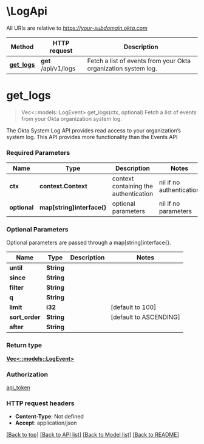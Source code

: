 # \LogApi

All URIs are relative to *https://your-subdomain.okta.com*

Method | HTTP request | Description
------------- | ------------- | -------------
[**get_logs**](LogApi.md#get_logs) | **get** /api/v1/logs | Fetch a list of events from your Okta organization system log.


# **get_logs**
> Vec<::models::LogEvent> get_logs(ctx, optional)
Fetch a list of events from your Okta organization system log.

The Okta System Log API provides read access to your organization’s system log. This API provides more functionality than the Events API

### Required Parameters

Name | Type | Description  | Notes
------------- | ------------- | ------------- | -------------
 **ctx** | **context.Context** | context containing the authentication | nil if no authentication
 **optional** | **map[string]interface{}** | optional parameters | nil if no parameters

### Optional Parameters
Optional parameters are passed through a map[string]interface{}.

Name | Type | Description  | Notes
------------- | ------------- | ------------- | -------------
 **until** | **String**|  | 
 **since** | **String**|  | 
 **filter** | **String**|  | 
 **q** | **String**|  | 
 **limit** | **i32**|  | [default to 100]
 **sort_order** | **String**|  | [default to ASCENDING]
 **after** | **String**|  | 

### Return type

[**Vec<::models::LogEvent>**](LogEvent.md)

### Authorization

[api_token](../README.md#api_token)

### HTTP request headers

 - **Content-Type**: Not defined
 - **Accept**: application/json

[[Back to top]](#) [[Back to API list]](../README.md#documentation-for-api-endpoints) [[Back to Model list]](../README.md#documentation-for-models) [[Back to README]](../README.md)

